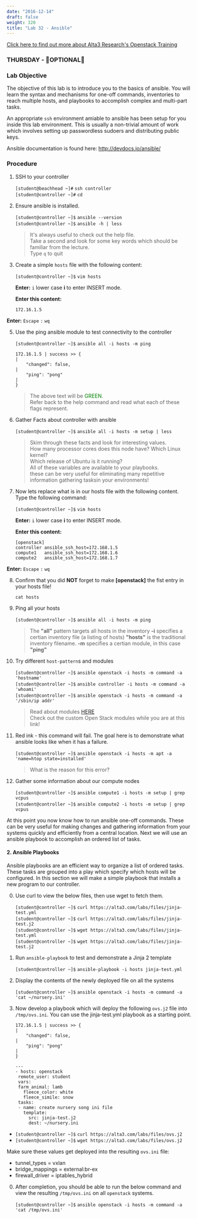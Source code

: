 ```yaml
---
date: "2016-12-14"
draft: false
weight: 320
title: "Lab 32 - Ansible"
---
```

[Click here to find out more about Alta3 Research's Openstack Training](https://alta3.com/courses/openstack)

### THURSDAY - &#x1F528;OPTIONAL&#x1F528;

### Lab Objective

The objective of this lab is to introduce you to the basics of ansible. You will learn the syntax and mechanisms for one-off commands, inventories to reach multiple hosts, and playbooks to accomplish complex and multi-part tasks.

An appropriate `ssh` environment amiable to ansible has been setup for you inside this lab environment. This is usually a non-trivial amount of work which involves setting up passwordless sudoers and distributing public keys.

Ansible documentation is found here: http://devdocs.io/ansible/

### Procedure
 
1. SSH to your controller 

    `[student@beachhead ~]#` `ssh controller`  
    `[student@controller ~]#` `cd`  

3. Ensure ansible is installed.

    `[student@controller ~]$` `ansible --version`  
    `[student@controller ~]$` `ansible -h | less`  
    
    > It's always useful to check out the help file.  
    > Take a second and look for some key words which should be familiar from the lecture.  
    > Type `q` to quit  

4. Create a simple `hosts` file with the following content:

    `[student@controller ~]$` `vim hosts`

    **Enter:** `i` lower case **i** to enter INSERT mode.
   
    **Enter this content:**

    ```
    172.16.1.5
    ```

  **Enter:** `Escape`  `:`  `wq`
  
5. Use the ping ansible module to test connectivity to the controller

    `[student@controller ~]$` `ansible all -i hosts -m ping`

    ```
    172.16.1.5 | success >> {                                                                                    |
        "changed": false,                                                                                          |
        "ping": "pong"                                                                                             |
    }
    ```

    > The above text will be <span style="color:green;">GREEN</span>.  
    > Refer back to the help command and read what each of these flags represent.  

6. Gather Facts about controller with ansible

    `[student@controller ~]$` `ansible all -i hosts -m setup | less`
   
    > Skim through these facts and look for interesting values.  
    > How many processor cores does this node have?  Which Linux kernel?  
    > Which release of Ubuntu is it running?  
    > All of these variables are  available to your playbooks.  
    > these can be very useful for eliminating many repetitive information gathering tasksin your environments!

7. Now lets replace what is in our hosts file with the following content. Type the following command:

    `[student@controller ~]$` `vim hosts`

    **Enter:** `i` lower case **i** to enter INSERT mode.

     **Enter this content:**

    ```
    [openstack]
    controller ansible_ssh_host=172.168.1.5
    compute1   ansible_ssh_host=172.168.1.6
    compute2   ansible_ssh_host=172.168.1.7
    ```

  **Enter:** `Escape`  `:`  `wq`

8. Confirm that you did **NOT** forget to make **[openstack]** the fist entry in your hosts file!

    `cat hosts`   

9. Ping all your hosts
   
    `[student@controller ~]$` `ansible all -i hosts -m ping`  

    > The **"all"** pattern targets all hosts in the inventory
    > **-i** specifies a certian inventory file (a listing of hosts)
    > **"hosts"** is the traditional inventory filename.
    > **-m** specifies a certian module, in this case **"ping"**

9. Try different `host-pattern`s and modules 

    `[student@controller ~]$` `ansible openstack -i hosts -m command -a 'hostname'`  
    `[student@controller ~]$` `ansible controller -i hosts -m command -a 'whoami'`  
    `[student@controller ~]$` `ansible openstack -i hosts -m command -a '/sbin/ip addr'`  

    > Read about modules [HERE](http://docs.ansible.com/ansible/list_of_all_modules.html)  
    > Check out the custom Open Stack modules while you are at this link! 

10. Red ink - this command will fail.  The goal here is to demonstrate what ansible looks like when it has a failure.

    `[student@controller ~]$` `ansible openstack -i hosts -m apt -a 'name=htop state=installed'`

    > What is the reason for this error?

11. Gather some information about our compute nodes
   
    `[student@controller ~]$` `ansible compute1 -i hosts -m setup | grep vcpus`  
    `[student@controller ~]$` `ansible compute2 -i hosts -m setup | grep vcpus`  

At this point you now know how to run ansible one-off commands. These can be very useful for making changes and gathering information from your systems quickly and efficiently from a central location. Next we will use an ansible playbook to accomplish an ordered list of tasks.

#### 2. Ansible Playbooks


Ansible playbooks are an efficient way to organize a list of ordered tasks. These tasks are grouped into a play which specify which hosts will be configured. In this section we will make a simple playbook that installs a new program to our controller.

0. Use curl to view the below files, then use wget to fetch them.

    `[student@controller ~]$` `curl https://alta3.com/labs/files/jinja-test.yml`  
    `[student@controller ~]$` `curl https://alta3.com/labs/files/jinja-test.j2`  
    `[student@controller ~]$` `wget https://alta3.com/labs/files/jinja-test.yml`  
    `[student@controller ~]$` `wget https://alta3.com/labs/files/jinja-test.j2`  

0. Run `ansible-playbook` to test and demonstrate a Jinja 2 template

    `[student@controller ~]$` `ansible-playbook -i hosts jinja-test.yml`

0. Display the contents of the newly deployed file on all the systems
    
    `[student@controller ~]$` `ansible openstack -i hosts -m command -a 'cat ~/nursery.ini'`

0. Now develop a playbook which will deploy the following `ovs.j2` file into `/tmp/ovs.ini`.  You can use the jinja-test.yml playbook as a starting point.  

    ```
    172.16.1.5 | success >> {                                                                                    |
        "changed": false,                                                                                          |
        "ping": "pong"                                                                                             |
    }
    ```

    ```
    ---
    - hosts: openstack
     remote_user: student
     vars:
     farm_animal: lamb
       fleece_color: white
       fleece_simile: snow
     tasks:
     - name: create nursery song ini file
       template:
         src: jinja-test.j2
         dest: ~/nursery.ini
    ```

  * `[student@controller ~]$` `curl https://alta3.com/labs/files/ovs.j2`  
  * `[student@controller ~]$` `wget https://alta3.com/labs/files/ovs.j2`  
    
  Make sure these values get deployed into the resulting `ovs.ini` file:  

  * tunnel_types = vxlan
  * bridge_mappings = external:br-ex
  * firewall_driver = iptables_hybrid

0. After completion, you should be able to run the below command and view the resulting `/tmp/ovs.ini` on all `openstack` systems.

    `[student@controller ~]$` `ansible openstack -i hosts -m command -a 'cat /tmp/ovs.ini'`
